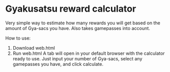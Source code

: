 # Gyakusatsu reward calculator
Very simple way to estimate how many rewards you will get based on the amount of Gya-sacs you have. Also takes gamepasses into account.

How to use:
1. Download web.html
2. Run web.html
A tab will open in your default browser with the calculator ready to use. Just input your number of Gya-sacs, select any gamepasses you have, and click calculate.
